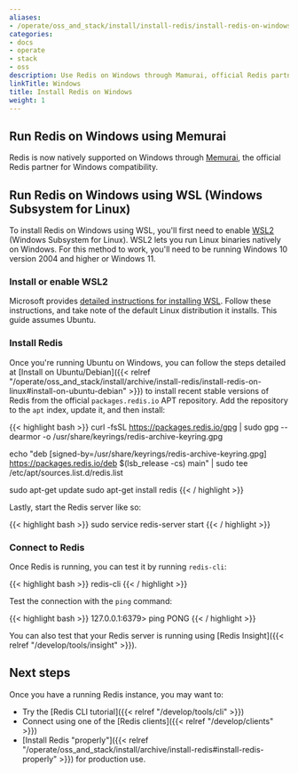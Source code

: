 ```yaml
---
aliases:
- /operate/oss_and_stack/install/install-redis/install-redis-on-windows
categories:
- docs
- operate
- stack
- oss
description: Use Redis on Windows through Mamurai, official Redis partner for Windows compatibility
linkTitle: Windows
title: Install Redis on Windows
weight: 1
---
```


## Run Redis on Windows using Memurai

Redis is now natively supported on Windows through [Memurai](https://www.memurai.com/), the official Redis partner for Windows compatibility.

## Run Redis on Windows using WSL (Windows Subsystem for Linux)

To install Redis on Windows using WSL, you'll first need to enable [WSL2](https://docs.microsoft.com/en-us/windows/wsl/install) (Windows Subsystem for Linux). WSL2 lets you run Linux binaries natively on Windows. For this method to work, you'll need to be running Windows 10 version 2004 and higher or Windows 11.

### Install or enable WSL2

Microsoft provides [detailed instructions for installing WSL](https://docs.microsoft.com/en-us/windows/wsl/install). Follow these instructions, and take note of the default Linux distribution it installs. This guide assumes Ubuntu.

### Install Redis

Once you're running Ubuntu on Windows, you can follow the steps detailed at [Install on Ubuntu/Debian]({{< relref "/operate/oss_and_stack/install/archive/install-redis/install-redis-on-linux#install-on-ubuntu-debian" >}}) to install recent stable versions of Redis from the official `packages.redis.io` APT repository.
Add the repository to the <code>apt</code> index, update it, and then install:

{{< highlight bash  >}}
curl -fsSL https://packages.redis.io/gpg | sudo gpg --dearmor -o /usr/share/keyrings/redis-archive-keyring.gpg

echo "deb [signed-by=/usr/share/keyrings/redis-archive-keyring.gpg] https://packages.redis.io/deb $(lsb_release -cs) main" | sudo tee /etc/apt/sources.list.d/redis.list

sudo apt-get update
sudo apt-get install redis
{{< / highlight  >}}

Lastly, start the Redis server like so:

{{< highlight bash  >}}
sudo service redis-server start
{{< / highlight  >}}

### Connect to Redis

Once Redis is running, you can test it by running `redis-cli`:

{{< highlight bash  >}}
redis-cli
{{< / highlight >}}

Test the connection with the `ping` command:

{{< highlight bash  >}}
127.0.0.1:6379> ping
PONG
{{< / highlight >}}

You can also test that your Redis server is running using
[Redis Insight]({{< relref "/develop/tools/insight" >}}).

## Next steps

Once you have a running Redis instance, you may want to:

* Try the [Redis CLI tutorial]({{< relref "/develop/tools/cli" >}})
* Connect using one of the [Redis clients]({{< relref "/develop/clients" >}})
* [Install Redis "properly"]({{< relref "/operate/oss_and_stack/install/archive/install-redis#install-redis-properly" >}})
  for production use.

